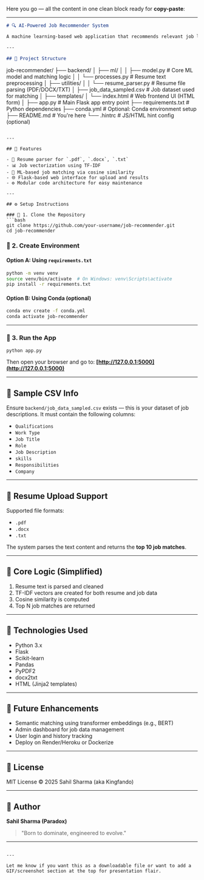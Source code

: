 Here you go — all the content in one clean block ready for **copy-paste**:

---

```markdown
# 🔍 AI-Powered Job Recommender System

A machine learning-based web application that recommends relevant job listings based on the content of a user’s resume using **cosine similarity** and **TF-IDF** vectorization.

---

## 📁 Project Structure

```

job-recommender/
├── backend/
│   ├── ml/
│   │   ├── model.py           # Core ML model and matching logic
│   │   └── processes.py       # Resume text preprocessing
│   ├── utilities/
│   │   └── resume\_parser.py   # Resume file parsing (PDF/DOCX/TXT)
│   ├── job\_data\_sampled.csv   # Job dataset used for matching
│
├── templates/
│   └── index.html             # Web frontend UI (HTML form)
│
├── app.py                     # Main Flask app entry point
├── requirements.txt           # Python dependencies
├── conda.yml                  # Optional: Conda environment setup
├── README.md                  # You're here
└── .hintrc                    # JS/HTML hint config (optional)

````

---

## 🚀 Features

- 📄 Resume parser for `.pdf`, `.docx`, `.txt`
- 📊 Job vectorization using TF-IDF
- 🤖 ML-based job matching via cosine similarity
- 🌐 Flask-based web interface for upload and results
- ⚙️ Modular code architecture for easy maintenance

---

## ⚙️ Setup Instructions

### 🔸 1. Clone the Repository
```bash
git clone https://github.com/your-username/job-recommender.git
cd job-recommender
````

### 🔸 2. Create Environment

#### Option A: Using `requirements.txt`

```bash
python -m venv venv
source venv/bin/activate  # On Windows: venv\Scripts\activate
pip install -r requirements.txt
```

#### Option B: Using Conda (optional)

```bash
conda env create -f conda.yml
conda activate job-recommender
```

---

### 🔸 3. Run the App

```bash
python app.py
```

Then open your browser and go to:
**[http://127.0.0.1:5000](http://127.0.0.1:5000)**

---

## 🧪 Sample CSV Info

Ensure `backend/job_data_sampled.csv` exists — this is your dataset of job descriptions. It must contain the following columns:

* `Qualifications`
* `Work Type`
* `Job Title`
* `Role`
* `Job Description`
* `skills`
* `Responsibilities`
* `Company`

---

## 📁 Resume Upload Support

Supported file formats:

* `.pdf`
* `.docx`
* `.txt`

The system parses the text content and returns the **top 10 job matches**.

---

## 🧠 Core Logic (Simplified)

1. Resume text is parsed and cleaned
2. TF-IDF vectors are created for both resume and job data
3. Cosine similarity is computed
4. Top N job matches are returned

---

## 📌 Technologies Used

* Python 3.x
* Flask
* Scikit-learn
* Pandas
* PyPDF2
* docx2txt
* HTML (Jinja2 templates)

---

## 🤖 Future Enhancements

* Semantic matching using transformer embeddings (e.g., BERT)
* Admin dashboard for job data management
* User login and history tracking
* Deploy on Render/Heroku or Dockerize

---

## 📜 License

MIT License © 2025 Sahil Sharma (aka Kingfando)

---

## 🧠 Author

**Sahil Sharma (Paradox)**

> "Born to dominate, engineered to evolve."

---

```

---

Let me know if you want this as a downloadable file or want to add a GIF/screenshot section at the top for presentation flair.
```
